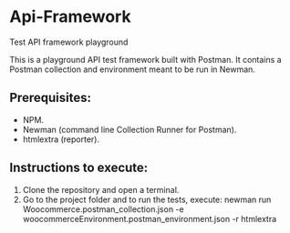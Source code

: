 # Api-Framework
Test API framework playground

This is a playground API test framework built with Postman.
It contains a Postman collection and environment meant to be run in Newman.

## Prerequisites:
* NPM.
* Newman (command line Collection Runner for Postman).
* htmlextra (reporter).

## Instructions to execute:
1. Clone the repository and open a terminal.
2. Go to the project folder and to run the tests, execute: newman run Woocommerce.postman_collection.json -e woocommerceEnvironment.postman_environment.json -r htmlextra

